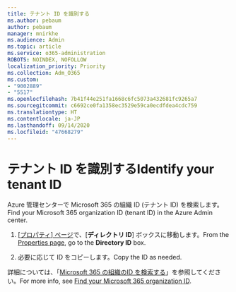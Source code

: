 ```yaml
---
title: テナント ID を識別する
ms.author: pebaum
author: pebaum
manager: mnirkhe
ms.audience: Admin
ms.topic: article
ms.service: o365-administration
ROBOTS: NOINDEX, NOFOLLOW
localization_priority: Priority
ms.collection: Adm_O365
ms.custom:
- "9002889"
- "5517"
ms.openlocfilehash: 7b41f44e251fa1668c6fc5073a432681fc9265a7
ms.sourcegitcommit: c6692ce0fa1358ec3529e59ca0ecdfdea4cdc759
ms.translationtype: HT
ms.contentlocale: ja-JP
ms.lasthandoff: 09/14/2020
ms.locfileid: "47668279"
---
```

# <a name="identify-your-tenant-id"></a><span data-ttu-id="cce98-102">テナント ID を識別する</span><span class="sxs-lookup"><span data-stu-id="cce98-102">Identify your tenant ID</span></span>

<span data-ttu-id="cce98-103">Azure 管理センターで Microsoft 365 の組織 ID (テナント ID) を検索します。</span><span class="sxs-lookup"><span data-stu-id="cce98-103">Find your Microsoft 365 organization ID (tenant ID) in the Azure Admin center.</span></span>

1. <span data-ttu-id="cce98-104">[[プロパティ] ページ](https://aka.ms/AzurePropertiesPage)で、[**ディレクトリ ID**] ボックスに移動します。</span><span class="sxs-lookup"><span data-stu-id="cce98-104">From the [Properties page](https://aka.ms/AzurePropertiesPage), go to the **Directory ID** box.</span></span>

2. <span data-ttu-id="cce98-105">必要に応じて ID をコピーします。</span><span class="sxs-lookup"><span data-stu-id="cce98-105">Copy the ID as needed.</span></span>

<span data-ttu-id="cce98-106">詳細については、「[Microsoft 365 の組織のID を検索する](https://docs.microsoft.com/onedrive/find-your-office-365-tenant-id)」を参照してください。</span><span class="sxs-lookup"><span data-stu-id="cce98-106">For more info, see [Find your Microsoft 365 organization ID](https://docs.microsoft.com/onedrive/find-your-office-365-tenant-id).</span></span>
